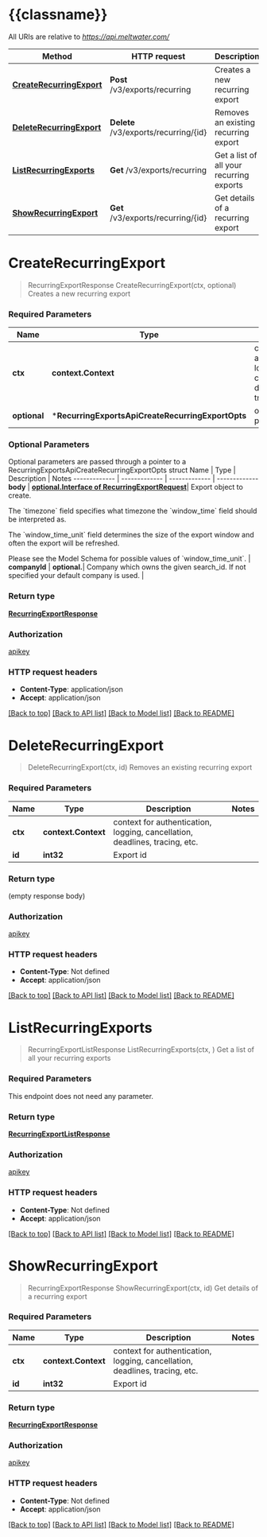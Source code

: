 # {{classname}}

All URIs are relative to *https://api.meltwater.com/*

Method | HTTP request | Description
------------- | ------------- | -------------
[**CreateRecurringExport**](RecurringExportsApi.md#CreateRecurringExport) | **Post** /v3/exports/recurring | Creates a new recurring export
[**DeleteRecurringExport**](RecurringExportsApi.md#DeleteRecurringExport) | **Delete** /v3/exports/recurring/{id} | Removes an existing recurring export
[**ListRecurringExports**](RecurringExportsApi.md#ListRecurringExports) | **Get** /v3/exports/recurring | Get a list of all your recurring exports
[**ShowRecurringExport**](RecurringExportsApi.md#ShowRecurringExport) | **Get** /v3/exports/recurring/{id} | Get details of a recurring export

# **CreateRecurringExport**
> RecurringExportResponse CreateRecurringExport(ctx, optional)
Creates a new recurring export

### Required Parameters

Name | Type | Description  | Notes
------------- | ------------- | ------------- | -------------
 **ctx** | **context.Context** | context for authentication, logging, cancellation, deadlines, tracing, etc.
 **optional** | ***RecurringExportsApiCreateRecurringExportOpts** | optional parameters | nil if no parameters

### Optional Parameters
Optional parameters are passed through a pointer to a RecurringExportsApiCreateRecurringExportOpts struct
Name | Type | Description  | Notes
------------- | ------------- | ------------- | -------------
 **body** | [**optional.Interface of RecurringExportRequest**](RecurringExportRequest.md)| Export object to create.

The &#x60;timezone&#x60; field specifies what timezone the &#x60;window_time&#x60; field should be interpreted as.

The &#x60;window_time_unit&#x60; field determines the size of the export window and often the export will be refreshed.

Please see the Model Schema for possible values of &#x60;window_time_unit&#x60;.
 | 
 **companyId** | **optional.**| Company which owns the given search_id. If not specified your default company is used. | 

### Return type

[**RecurringExportResponse**](RecurringExportResponse.md)

### Authorization

[apikey](../README.md#apikey)

### HTTP request headers

 - **Content-Type**: application/json
 - **Accept**: application/json

[[Back to top]](#) [[Back to API list]](../README.md#documentation-for-api-endpoints) [[Back to Model list]](../README.md#documentation-for-models) [[Back to README]](../README.md)

# **DeleteRecurringExport**
> DeleteRecurringExport(ctx, id)
Removes an existing recurring export

### Required Parameters

Name | Type | Description  | Notes
------------- | ------------- | ------------- | -------------
 **ctx** | **context.Context** | context for authentication, logging, cancellation, deadlines, tracing, etc.
  **id** | **int32**| Export id | 

### Return type

 (empty response body)

### Authorization

[apikey](../README.md#apikey)

### HTTP request headers

 - **Content-Type**: Not defined
 - **Accept**: application/json

[[Back to top]](#) [[Back to API list]](../README.md#documentation-for-api-endpoints) [[Back to Model list]](../README.md#documentation-for-models) [[Back to README]](../README.md)

# **ListRecurringExports**
> RecurringExportListResponse ListRecurringExports(ctx, )
Get a list of all your recurring exports

### Required Parameters
This endpoint does not need any parameter.

### Return type

[**RecurringExportListResponse**](RecurringExportListResponse.md)

### Authorization

[apikey](../README.md#apikey)

### HTTP request headers

 - **Content-Type**: Not defined
 - **Accept**: application/json

[[Back to top]](#) [[Back to API list]](../README.md#documentation-for-api-endpoints) [[Back to Model list]](../README.md#documentation-for-models) [[Back to README]](../README.md)

# **ShowRecurringExport**
> RecurringExportResponse ShowRecurringExport(ctx, id)
Get details of a recurring export

### Required Parameters

Name | Type | Description  | Notes
------------- | ------------- | ------------- | -------------
 **ctx** | **context.Context** | context for authentication, logging, cancellation, deadlines, tracing, etc.
  **id** | **int32**| Export id | 

### Return type

[**RecurringExportResponse**](RecurringExportResponse.md)

### Authorization

[apikey](../README.md#apikey)

### HTTP request headers

 - **Content-Type**: Not defined
 - **Accept**: application/json

[[Back to top]](#) [[Back to API list]](../README.md#documentation-for-api-endpoints) [[Back to Model list]](../README.md#documentation-for-models) [[Back to README]](../README.md)

